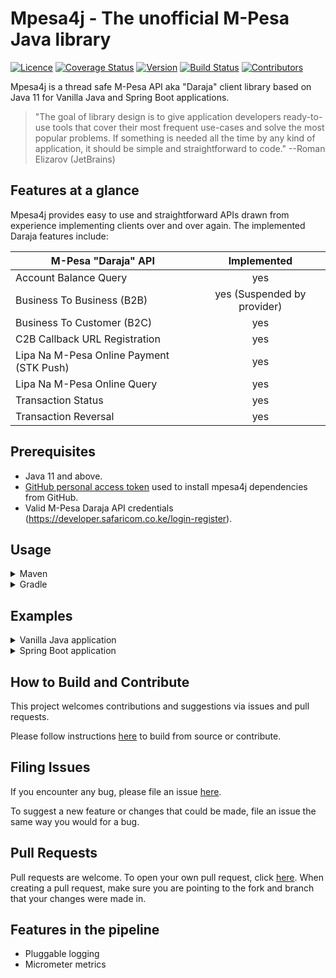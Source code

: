 # Mpesa4j - The unofficial M-Pesa Java library

[![Licence](https://img.shields.io/github/license/ochiengolanga/mpesa4j)](https://img.shields.io/github/license/ochiengolanga/mpesa4j)
[![Coverage Status](https://coveralls.io/repos/github/ochiengolanga/mpesa4j/badge.svg?branch=master)](https://coveralls.io/github/ochiengolanga/mpesa4j?branch=master)
[![Version](https://img.shields.io/github/v/release/ochiengolanga/mpesa4j)](https://img.shields.io/github/v/release/ochiengolanga/mpesa4j)
[![Build Status](https://img.shields.io/github/workflow/status/ochiengolanga/mpesa4j/CI/master)](https://img.shields.io/github/workflow/status/ochiengolanga/mpesa4j/CI/master)
[![Contributors](https://img.shields.io/github/contributors/ochiengolanga/mpesa4j)](https://img.shields.io/github/contributors/ochiengolanga/mpesa4j)

Mpesa4j is a thread safe M-Pesa API aka "Daraja" client library based on Java 11 for Vanilla Java and Spring Boot applications.

> "The goal of library design is to give application developers ready-to-use tools that cover their most frequent use-cases and solve the most popular problems. If something is needed all the time by any kind of application, it should be simple and straightforward to code." --Roman Elizarov (JetBrains)

## Features at a glance

Mpesa4j provides easy to use and straightforward APIs drawn from experience implementing clients over and over again. The implemented Daraja features include:

| M-Pesa "Daraja" API        | Implemented |
| ------------- |:-------------:|
| Account Balance Query      | yes|
| Business To Business (B2B) | yes (Suspended by provider) |
| Business To Customer (B2C) | yes |
| C2B Callback URL Registration | yes |
| Lipa Na M-Pesa Online Payment (STK Push) | yes |
| Lipa Na M-Pesa Online Query | yes |
| Transaction Status | yes |
| Transaction Reversal | yes |

## Prerequisites

* Java 11 and above.
* [GitHub personal access token](https://docs.github.com/en/packages/guides/configuring-gradle-for-use-with-github-packages#authenticating-to-github-packages) used to install mpesa4j dependencies from GitHub. 
* Valid M-Pesa Daraja API credentials (https://developer.safaricom.co.ke/login-register).

## Usage

<details>
<summary>Maven</summary>

To authenticate to GitHub Packages with Apache Maven by editing your ~/.m2/settings.xml file to include your personal access token. Create a new ~/.m2/settings.xml file if one doesn't exist.

Add dependency entry to pom.xml file.

```xml
<repositories>
    <repository>
      <id>github</id>
      <name>GitHubPackages</name>
      <releases><enabled>true</enabled></releases>
      <url>https://maven.pkg.github.com/ochiengolanga/mpesa4j</url>
    </repository>
</repositories>

<dependencies>
    <dependency>
        <groupId>com.github.ochiengolanga.mpesa4j</groupId>
        <artifactId>mpesa4j</artifactId>
        <version>0.1.3</version>
    </dependency>
</dependencies>
```

Install the package

```bash
$ mvn install
```

</details>

<details>
<summary>Gradle</summary>


```gradle
plugins {
    id 'maven'
}

repositories {
    ...
    maven {
        name = "GitHubPackages"
        url = uri("https://maven.pkg.github.com/ochiengolanga/mpesa4j")
        credentials {
            username = project.hasProperty('gpr.user') ? project.property('gpr.user') : System.getenv('GITHUB_USERNAME')
            password = project.hasProperty('gpr.key') ? project.property('gpr.key') : System.getenv('GITHUB_TOKEN')
        }
    }
}

dependencies {
    implementation "com.github.ochiengolanga.mpesa4j:mpesa4j:0.1.3"
}
```

Install the package

```bash
$ gradle install
```

</details>

## Examples

<details>
<summary>Vanilla Java application</summary>

```java
package sample;

import com.github.ochiengolanga.mpesa4j.Mpesa;
import com.github.ochiengolanga.mpesa4j.MpesaFactory;
import com.github.ochiengolanga.mpesa4j.exceptions.MpesaApiException;
import com.github.ochiengolanga.mpesa4j.models.responses.SalaryPaymentRequestResponse;

import java.math.BigDecimal;

/**
 * Sample plain java application using Mpesa4j library to do a Business to Customer (B2C) salary payment transactions between
 * a company and its employees
 *
 * @author Daniel Ochieng' Olanga
 */
public final class Mpesa4jSampleApplication {

    public static void main(String[] args) {
        Mpesa mpesa = new MpesaFactory().getInstance();
        SalaryPaymentRequestResponse response = mpesa.paySalary(
            PhoneNumber.of("254708374149"),
            TransactionAmount.of(new BigDecimal("100.00")),
            Description.of("Salary payment"),
            Occasion.none());

        System.out.println("Response Description: " + response.getResponseDescription());
        System.out.println("Response Code: " + response.getResponseCode());
        System.out.println("ConversationID: " + response.getConversationId());
        System.out.println("OriginatorConversationID: " + response.getOriginatorConversationId());

        System.exit(0);
    }

}
```

See the project's [functional tests](https://github.com/ochiengolanga/mpesa4j/tree/master/libs/mpesa4j/src/test/java/com/github/ochiengolanga/mpesa4j/) for more examples.

## Configuration

Mpesa4j accepts configuration properties from ConfigurationBuilder, environment variables, system properties and properties file named "mpesa4j.properties".

Examples of configurable properties:

* Via properties file named "mpesa4j.properties":

```yaml
MPESA4J_DEBUG=true
MPESA4J_SANDBOX_ENABLED=true
MPESA4J_HTTP_CONNECTION_TIMEOUT=20000
MPESA4J_HTTP_READ_TIMEOUT=120000
MPESA4J_ACCOUNT_BALANCE_QUEUE_TIMEOUT_URL=https://example.com/callback
MPESA4J_ACCOUNT_BALANCE_RESULT_URL=https://example.com/callback
MPESA4J_B2B_QUEUE_TIMEOUT_URL=https://example.com/callback
MPESA4J_B2B_BALANCE_RESULT_URL=https://example.com/callback
MPESA4J_B2C_QUEUE_TIMEOUT_URL=https://example.com/callback
MPESA4J_B2C_BALANCE_RESULT_URL=https://example.com/callback
MPESA4J_CONSUMER_KEY=test # from M-Pesa Developer portal
MPESA4J_CONSUMER_SECRET=test # from M-Pesa Developer portal
MPESA4J_INITIATOR_NAME=test # from M-Pesa Developer portal
MPESA4J_INITIATOR_SHORTCODE=12345 # from M-Pesa Developer portal
MPESA4J_INITIATOR_SECURITY_CREDENTIAL=test # from M-Pesa Developer portal
MPESA4J_LIPA_NA_MPESA_SHORTCODE=12345 # from M-Pesa Developer portal
MPESA4J_LIPA_NA_MPESA_PASSKEY=test # from M-Pesa Developer portal
MPESA4J_LIPA_NA_MPESA_CALLBACK_URL=https://example.com/callback
MPESA4J_TRANSACTION_QUERY_QUEUE_TIMEOUT_URL=https://example.com/callback
MPESA4J_TRANSACTION_QUERY_RESULT_URL=https://example.com/callback
MPESA4J_TRANSACTION_REVERSAL_QUEUE_TIMEOUT_URL=https://example.com/callback
MPESA4J_TRANSACTION_REVERSAL_RESULT_URL=https://example.com/callback
```

* Via ConfigurationBuiler:

```java
ConfigurationBuilder builder = new ConfigurationBuilder();
builder.setDebugEnabled(true)
      .setSandboxEnabled(true)
      .setHttpConnectionTimeout(20000)
      .setHttpReadTimeout(120000)
      .setAccountBalanceQueueTimeoutUrl("https://example.com/accountbalance/queuetimeout")
      .setAccountBalanceResultUrl("https://example.com/accountbalance/result")
      .setConsumerKey("test")
      .setConsumerSecret("test")
      .setLipaNaMpesaShortCode("12345")
      ... // other configurations
      ;
Mpesa mpesa = new MpesaFactory(builder.build()).getInstance();
```

* Via System Properties:

```bash
java -DMPESA4J_DEBUG=true
    -DMPESA4J_SANDBOX_ENABLED=true
    -DMPESA4J_HTTP_CONNECTION_TIMEOUT=20000
    -DMPESA4J_HTTP_READ_TIMEOUT=120000
    -DMPESA4J_ACCOUNT_BALANCE_QUEUE_TIMEOUT_URL=https://example.com/accountbalance/queuetimeout
    ...
    -cp mpesa4j-0.1.2.jar:yourApp.jar yourpackage.Main
```

* Via Environment variables:

```bash
export MPESA4J_DEBUG=true
export MPESA4J_SANDBOX_ENABLED=true
export MPESA4J_HTTP_CONNECTION_TIMEOUT=20000
export MPESA4J_HTTP_READ_TIMEOUT=120000
export MPESA4J_ACCOUNT_BALANCE_QUEUE_TIMEOUT_URL=https://example.com/callback
...
```

</details>

<details>
<summary>Spring Boot application</summary>

#### Dependencies

Maven

```xml
<dependencies>
    ...
    <dependency>
        <groupId>com.github.ochiengolanga.mpesa4j</groupId>
        <artifactId>mpesa4j</artifactId>
        <version>0.1.3</version>
    </dependency>
    <dependency>
        <groupId>com.github.ochiengolanga.mpesa4j</groupId>
        <artifactId>mpesa4j-spring-boot-starter</artifactId>
        <version>0.1.3</version>
    </dependency>    
    ...
</dependencies>
```

Gradle

```groovy
plugins {
    id 'maven'
}

...

dependencies {
    implementation "com.github.ochiengolanga.mpesa4j:mpesa4j:0.1.3"
    implementation "com.github.ochiengolanga.mpesa4j:mpesa4j-spring-boot-starter:0.1.3"
}
```

#### Usage

```java
package sample;

import com.github.ochiengolanga.mpesa4j.Mpesa;
import com.github.ochiengolanga.mpesa4j.models.responses.SalaryPaymentRequestResponse;
import lombok.RequiredArgsConstructor;
import lombok.extern.slf4j.Slf4j;
import org.springframework.boot.CommandLineRunner;
import org.springframework.boot.SpringApplication;
import org.springframework.boot.autoconfigure.SpringBootApplication;
import org.springframework.context.annotation.Bean;
import org.springframework.stereotype.Service;

import java.math.BigDecimal;

/**
 * Sample spring application using Mpesa4j spring boot starter to do a Business to Customer (B2C) salary payment transactions between
 * a company and its employees
 *
 * @author Daniel Ochieng' Olanga
 */
@RequiredArgsConstructor
@Slf4j
@SpringBootApplication
public class Mpesa4jSpringBootSampleApplication {

    public static void main(String[] args) {
        SpringApplication.run(Mpesa4jSpringBootSampleApplication.class, args);
    }

    /**
    * Execute salary payment after application has started
    *
    * @param paymentService
    */
    @Bean
    CommandLineRunner run(PaymentService paymentService) {
        return args -> paymentService.paySalary(
            PhoneNumber.of("254708374149"),
            TransactionAmount.of(new BigDecimal("100.00")),
            Description.of("Salary payment"),
            Occasion.none());
    }
}

interface PaymentService {
    void paySalary(PhoneNumber employeePhoneNumber, TransactionAmount payableAmount, Description description, Occassion occassion);
}

@Slf4j
@RequiredArgsConstructor
@Service
class PaymentServiceImpl implements PaymentService {
    private final Mpesa mpesa;

    @override
    public void paySalary(PhoneNumber employeePhoneNumber, TransactionAmount payableAmount, Description description, Occassion occassion) {
        SalaryPaymentRequestResponse response = mpesa.paySalary(
                employeePhoneNumber,
                payableAmount,
                description,
                occassion);

        System.out.println("Response Description: " + response.getResponseDescription());
        System.out.println("Response Code: " + response.getResponseCode());
        System.out.println("ConversationID: " + response.getConversationId());
        System.out.println("OriginatorConversationID: " + response.getOriginatorConversationId());
    }
}
```

#### Configuration

Add the following properties to your Spring application.properties file

```yaml
mpesa4j.debug=true
mpesa4j.sandbox-enabled=true
mpesa4j.connection-timeout=20000
mpesa4j.read-timeout=120000
mpesa4j.account-balance.queue-timeout-url=https://example.com/accountBalance/queueTimeout
mpesa4j.account-balance.result-url=https://example.com/accountBalance/result
mpesa4j.b2b.queue-timeout-url=https://example.com/b2b/queueTimeout
mpesa4j.b2b.result-url=https://example.com/b2b/result
mpesa4j.b2c.queue-timeout-url=https://example.com/b2c/queueTimeout
mpesa4j.b2c.result-url=https://example.com/b2c/result
mpesa4j.consumer-key=demo
mpesa4j.consumer-secret=demo
mpesa4j.initiator.name=abcdemo
mpesa4j.initiator.short-code=12345
mpesa4j.initiator.security-credential=Aafs234we
mpesa4j.lipa-na-mpesa.short-code=98868
mpesa4j.lipa-na-mpesa.passkey=wert3434
mpesa4j.lipa-na-mpesa.callback-url=https://example.com/lnm/callback
mpesa4j.transaction-query.queue-timeout-url=https://example.com/transactionQuery/queueTimeout
mpesa4j.transaction-query.result-url=https://example.com/transactionQuery/result
mpesa4j.transaction-reversal.queue-timeout-url=https://example.com/transactionReversal/queueTimeout
mpesa4j.transaction-reversal.result-url=https://example.com/transactionReversal/result
```

</details>

## How to Build and Contribute

This project welcomes contributions and suggestions via issues and pull requests.

Please follow instructions [here](https://github.com/ochiengolanga/mpesa4j/blob/master/CONTRIBUTE.md) to build from source or contribute.

## Filing Issues

If you encounter any bug, please file an issue [here](https://github.com/ochiengolanga/mpesa4j/issues).

To suggest a new feature or changes that could be made, file an issue the same way you would for a bug.

## Pull Requests

Pull requests are welcome. To open your own pull request, click [here](https://github.com/ochiengolanga/mpesa4j/pulls). When creating a pull request, make sure you are pointing to the fork and branch that your changes were made in.

## Features in the pipeline

* Pluggable logging
* Micrometer metrics
